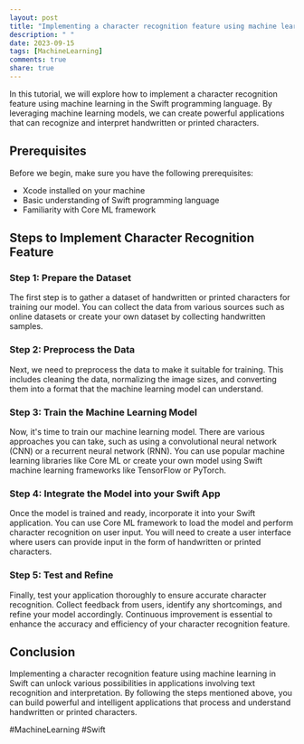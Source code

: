 ```yaml
---
layout: post
title: "Implementing a character recognition feature using machine learning in Swift"
description: " "
date: 2023-09-15
tags: [MachineLearning]
comments: true
share: true
---
```


In this tutorial, we will explore how to implement a character recognition feature using machine learning in the Swift programming language. By leveraging machine learning models, we can create powerful applications that can recognize and interpret handwritten or printed characters.

## Prerequisites

Before we begin, make sure you have the following prerequisites:

- Xcode installed on your machine
- Basic understanding of Swift programming language
- Familiarity with Core ML framework

## Steps to Implement Character Recognition Feature

### Step 1: Prepare the Dataset

The first step is to gather a dataset of handwritten or printed characters for training our model. You can collect the data from various sources such as online datasets or create your own dataset by collecting handwritten samples.

### Step 2: Preprocess the Data

Next, we need to preprocess the data to make it suitable for training. This includes cleaning the data, normalizing the image sizes, and converting them into a format that the machine learning model can understand.

### Step 3: Train the Machine Learning Model

Now, it's time to train our machine learning model. There are various approaches you can take, such as using a convolutional neural network (CNN) or a recurrent neural network (RNN). You can use popular machine learning libraries like Core ML or create your own model using Swift machine learning frameworks like TensorFlow or PyTorch.

### Step 4: Integrate the Model into your Swift App

Once the model is trained and ready, incorporate it into your Swift application. You can use Core ML framework to load the model and perform character recognition on user input. You will need to create a user interface where users can provide input in the form of handwritten or printed characters.

### Step 5: Test and Refine

Finally, test your application thoroughly to ensure accurate character recognition. Collect feedback from users, identify any shortcomings, and refine your model accordingly. Continuous improvement is essential to enhance the accuracy and efficiency of your character recognition feature.

## Conclusion

Implementing a character recognition feature using machine learning in Swift can unlock various possibilities in applications involving text recognition and interpretation. By following the steps mentioned above, you can build powerful and intelligent applications that process and understand handwritten or printed characters.

#MachineLearning #Swift